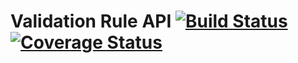 # Validation Rule API [![Build Status](https://www.travis-ci.com/uncleabbey/flutterwave_task.svg?branch=main)](https://www.travis-ci.com/uncleabbey/flutterwave_task) [![Coverage Status](https://coveralls.io/repos/github/uncleabbey/flutterwave_task/badge.svg?branch=main)](https://coveralls.io/github/uncleabbey/flutterwave_task?branch=main)
